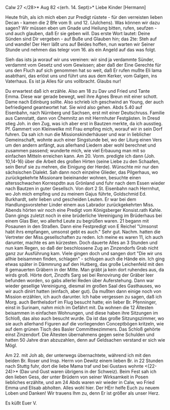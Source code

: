  Calw 27 </28>* Aug 82
 <(erh. 14. Sept)>*
Liebe Kinder [Hermann]

Heute früh, als ich mich eben zur Predigt rüstete - für den verreisten lieben Decan - kamen die 2 Bfe vom 9. und 12. (Julchens). Was können wir dazu sagen? Wir müssen eben um Gnade und Heilung bitten, rufen, seufzen - und auch glauben, daß Er sie geben will. Das erste Wort lautet: Deine Sünden sind Dir vergeben - auf Buße und Glauben hin; das 2te: Steh auf und wandle! Der Herr läßt uns auf Beides hoffen, nun warten wir Seiner Stunde und nehmen das telegr vom 16. als ein Angeld auf das was folgt.

Sieh das ists ja worauf wir uns vereinen: wir sind ja verdammte Sünder, verdammt vom Gesetz und vom Gewissen; aber daß der Eine Gerechte für uns den Fluch auf sich genommen hat so weit, daß Er rufen mußte Eli lama asabthani, das erlöst uns und führt uns aus dem Kerker, vom Galgen, ins Vaterhaus. Es ist ja Alles für uns vollbracht. Glaubs nur!

Du erwartest daß ich erzähle. Also am 18 zu Dav und Fried und Tante Emma. Diese war gerade bewegt, weil ihre Agnes Breun mit einer schott. Dame nach Edinburg sollte. Also schrieb ich geschwind an Young, der auch befriedigend geantwortet hat. Sie wird also gehen. Abds 5.40 auf Eisenbahn, nach Nürnberg und Sachsen, erst mit einer Deutschruss. Familie aus Cannstatt, dann von Chemnitz an mit Herrnhuter Festgästen. In Dresd stieg Joh. in den Zug, was ich aber erst in Bautzen merkte, da ich ausstieg. Pf. Gammert von Kleinwelke mit Frau empfing mich, worauf wir in sein Dorf fuhren. Da sah ich nun die Missionskinderhäuser und war in lieblicher Gemeinschaft, wohnte auch einer Singstunde bei, wo der Liturg einen Vers um den andern anfängt, aus allerhand Liedern aber wohl berechnet und zusammen passend; wunderte mich, wie viel Erbauung man mit so einfachen Mitteln erreichen kann. Am 20. Vorm. predigte ich dann (Joh. 10,14-16) über die Arbeit des großen Hirten (seine Liebe zu den Schaafen, sein Beruf sie zu mehren, die Einigung der Herde). Wünschte mir nur den sächsischen Dialekt. Sah dann noch einzelne Glieder, das Pilgerhaus, wo zurückgekehrte Missionare beieinander wohnen, besuchte einen altersschwachen Korrespdtn aus Grönland und fuhr nach dem Essen wieder nach Bautzen in guter Gesellsch. Von dort 2 St. Eisenbahn nach Herrnhut, wo Joh mich empfing und zu meinem Gajus führte, Goldschmid Ed. Burkhardt, sehr lieben und gescheiden Leuten. Er war bei dem Handlungsvorsteher Linder einem aus Labrador zurückgekehrten Miss. Abends hörten wir noch eine Predigt vom Königsberger Konsist.rath Kahle. Dann gings zuletzt noch in eine brüderliche Vereinigung im Brüderhaus bei einem Glas Bier, wo allerhd Leute zu begrüßen waren. 21 begann mit Posaunen in den Straßen. Dann eine Festpredigt von E Reichel "Umsonst habt ihrs empfangen, umsonst gebt es auch." Sehr gut. Nachm. hatten die Vertreter der Miss.gesellschaften zu reden. Ich meine es waren 11, ich auch darunter, machte es am kürzesten. Doch dauerte Alles an 3 Stunden und nun kam Regen, so daß der beschlossene Zug an Zinzendorfs Grab nicht ganz zur Ausführung kam. Viele gingen doch und sangen dort "Die wir uns allhie beisammen finden, schlagen" - schlugen auch die Hände ein. Ich ging etwas später in Dämmrung auf den Hutberg, das große Leichenfeld mit den 8 gemauerten Gräbern in der Mitte. Man gräbt ja kein dort ruhendes aus, da wirds groß. Hörte dort, Zinzdfs Sarg sei bei Renovirung der Gräber leer befunden worden, so gabs allerlei Reden über Auferstehung. Dann war wieder gesellige Vereinigung, diesmal im großen Saal des Gasthauses, wo wir auch dinirt hatten (einfach, aber gut). Da mußten dann einige noch von Mission erzählen, ich auch darunter. Ich habe vergessen zu sagen, daß ich Morg. auch Berthelsdorf im Flug besucht hatte; ein lieber Br. Pfenninger, einst in Surinam, nahm mich im Gefährt mit. Da wohnen die 12 Ältesten beisammen in einfachen Wohnungen, und diese haben ihre Sitzungen im Schloß, das also auch besucht wurde. Da ist das große Sitzungszimmer, wo sie auch allerhand Figuren auf die vorliegenden Conceptbögen kritzeln, wie auf dem grünen Tisch des Basler Committeezimmers. Das Schloß gehörte einst Zinzendorf. Die Ältesten übernahmens gegen seine Schulden und hatten 50 Jahre dran abzuzahlen, denn auf Geldsachen verstand er sich wie Mögl.

Am 22. mit Joh ab, der unterwegs übernachtete, während ich mit den beiden Br. Roser und Insp. Herrn von Dewitz einem lieben Br. in 22 Stunden nach Stuttg fuhr, dort die liebe Mama traf und bei Gustavs wohnte <(22-24)>* (Dav und Gust waren übrigens in der Schweiz). Beim Fest sah ich den lieben Gess, der unter Brüdern von seiner Wirksamkeit in Posen liebliches erzählte, und am 24 Abds waren wir wieder in Calw, wo Fried Emma und Elisab abholten. Alles wohl hier. Der HErr helfe Euch zu neuem Loben und Danken! Wir trauens Ihm zu, denn Er ist größer als unser Herz.

 Es küßt Euer V.
